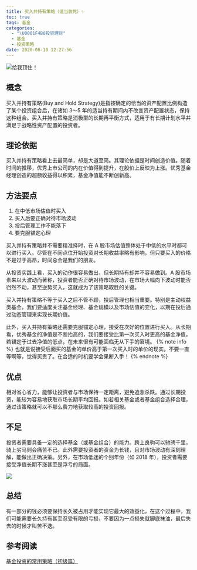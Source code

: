 ```yaml
---
title: 买入并持有策略（适当装死）✨
toc: true
tags: 基金
categories:
  - "\U0001F4B0投资理财"
  - 基金
  - 投资策略
date: 2020-08-10 12:27:56
---
```

![给我顶住！](https://vignette.wikia.nocookie.net/asoiaf/images/7/7c/Bran_Stark_and_Hodor_HBO.jpg/revision/latest?cb=20120215024248&path-prefix=zh)

## 概念
买入并持有策略(Buy and Hold Strategy)是指按确定的恰当的资产配置比例构造了某个投资组合后，在诸如 3～5 年的适当持有期间内不改变资产配置状态，保持这种组合。买入并持有策略是消极型的长期再平衡方式，适用于有长期计划水平并满足于战略性资产配置的投资者。

## 理论依据

买入并持有策略看上去最简单，却是大道至简。其理论依据是时间创造价值。随着时间的推移，优秀上市公司的内在价值得到提升，在股价上反映为上涨。优秀基金经理创造的超额收益得以积累，基金净值能不断创新高。

## 方法要点
1. 在中低市场估值时买入
2. 买入后要正确对待市场波动
3. 投后管理工作不能落下
4. 要克服锚定心理

买入并持有策略并不需要精准择时，在 A 股市场估值整体处于中低的水平时都可以进行买入。尽管在不同点位开始投资对长期收益率略有影响，但只要买入的价格不是过于高昂，时间总会是我们的朋友。

从投资实践上看，买入的动作很容易做出，但长期持有却并不容易做到。A 股市场素来以大波动而著称，投资者能否正确对待市场波动，在市场大幅向下波动时能否岿然不动，甚至逆势买入，这就成为了该策略取胜的关键。

买入并持有策略不等于买入之后不管不顾，投后管理也相当重要。特别是主动权益类基金，我们要适度关注基金经理、基金规模以及市场估值的变化，以期在投后通过动态管理来实现长期价值。

此外，买入并持有策略还需要克服锚定心理，接受在次好的位置进行买入。从长期看，优秀基金的净值是不断抬高的，我们要接受比第一次买入时更高的基金净值。若锚定于过去净值的低点，在未来很有可能面临无从下手的窘境。
{% note info %}
也就是说接受后面买的基金的单价高于第一次买入时的单价的现实。不要一直等啊等，觉得买贵了。在合适的时机要学会果断入手！
{% endnote %}

## 优点

相对省心省力，能够让投资者与市场保持一定距离，避免追涨杀跌。通过长期投资，能较为容易地获取市场长期平均回报。如若相关基金或者基金组合选择合理，通过该策略就可以不那么费力地获取较高的投资回报。

## 不足

投资者需要具备一定的选择基金（或基金组合）的能力。跨上良驹可以驰骋千里，骑上劣马则会痛苦不已。此外需要投资者的资金为长钱，且对市场波动有深刻理解，能做出正确决策。另外，在市场低迷的个别年份（如 2018 年），投资者需要接受净值长期不涨甚至是浮亏的局面。

![](/images/hodor.gif)

## 总结
有一部分的钱必须要保持长久被占用才能实现它最大的效益化，在这个过程中，我们可能需要长久持有甚至忍受有限的亏损，不要因为一点损失就脚底抹油，最后失去的时候才叫苦不迭。

## 参考阅读
[基金投资的常用策略（初级篇）](https://mp.weixin.qq.com/s/bEoSCle6Q52fIwoJptsfmQ)